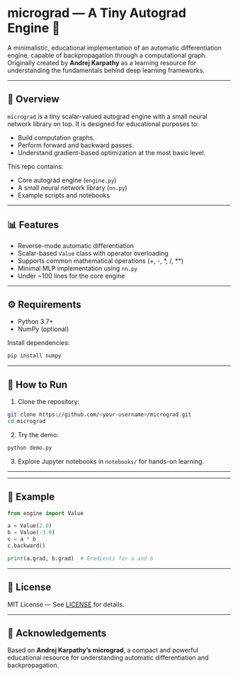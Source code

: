 # micrograd — A Tiny Autograd Engine 🧮

A minimalistic, educational implementation of an automatic differentiation engine, capable of backpropagation through a computational graph. Originally created by **Andrej Karpathy** as a learning resource for understanding the fundamentals behind deep learning frameworks.

---

## 🔎 Overview

`micrograd` is a tiny scalar-valued autograd engine with a small neural network library on top. It is designed for educational purposes to:

* Build computation graphs.
* Perform forward and backward passes.
* Understand gradient-based optimization at the most basic level.

This repo contains:

* Core autograd engine (`engine.py`)
* A small neural network library (`nn.py`)
* Example scripts and notebooks

---

## 📊 Features

* Reverse-mode automatic differentiation
* Scalar-based `Value` class with operator overloading
* Supports common mathematical operations (+, -, \*, /, \*\*)
* Minimal MLP implementation using `nn.py`
* Under \~100 lines for the core engine

---

## ⚙️ Requirements

* Python 3.7+
* NumPy (optional)

Install dependencies:

```bash
pip install numpy
```

---

## 🚀 How to Run

1. Clone the repository:

```bash
git clone https://github.com/<your-username>/micrograd.git
cd micrograd
```

2. Try the demo:

```bash
python demo.py
```

3. Explore Jupyter notebooks in `notebooks/` for hands-on learning.

---



---

## 🧪 Example

```python
from engine import Value

a = Value(2.0)
b = Value(-3.0)
c = a * b
c.backward()

print(a.grad, b.grad)  # Gradients for a and b
```

---

## 📜 License

MIT License — See [LICENSE](LICENSE) for details.

---

## 🙏 Acknowledgements

Based on **Andrej Karpathy’s micrograd**, a compact and powerful educational resource for understanding automatic differentiation and backpropagation.
